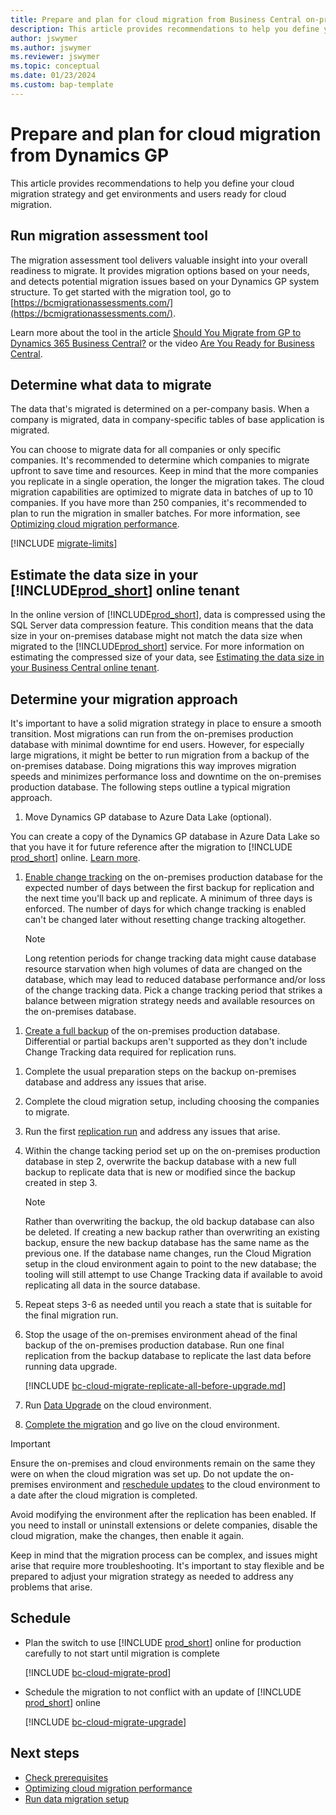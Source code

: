 ```yaml
---
title: Prepare and plan for cloud migration from Business Central on-premises
description: This article provides recommendations to help you define your cloud migration strategy and get environments and users ready for cloud migration.
author: jswymer
ms.author: jswymer
ms.reviewer: jswymer
ms.topic: conceptual
ms.date: 01/23/2024
ms.custom: bap-template 
---
```

# Prepare and plan for cloud migration from Dynamics GP

This article provides recommendations to help you define your cloud migration strategy and get environments and users ready for cloud migration.

## Run migration assessment tool

The migration assessment tool delivers valuable insight into your overall readiness to migrate. It provides migration options based on your needs, and detects potential migration issues based on your Dynamics GP system structure. To get started with the migration tool, go to [https://bcmigrationassessments.com/](https://bcmigrationassessments.com/).

Learn more about the tool in the article [Should You Migrate from GP to Dynamics 365 Business Central?](https://www.enavate.com/gp-to-dynamics-365-business-central-migration-assessment) or the video [Are You Ready for Business Central](https://www.youtube.com/watch?v=r2gNgQrCgoo&list=PLcakwueIHoT9yVFOV6_BXMVeodPq3lt3o&index=15).

## Determine what data to migrate

The data that's migrated is determined on a per-company basis. When a company is migrated, data in company-specific tables of base application is migrated. 

You can choose to migrate data for all companies or only specific companies. It's recommended to determine which companies to migrate upfront to save time and resources. Keep in mind that the more companies you replicate in a single operation, the longer the migration takes. The cloud migration capabilities are optimized to migrate data in batches of up to 10 companies. If you have more than 250 companies, it's recommended to plan to run the migration in smaller batches. For more information, see [Optimizing cloud migration performance](migration-optimize-replication.md#reduce-the-number-of-companies-migrated).

[!INCLUDE [migrate-limits](../developer/includes/migrate-limits.md)]

## Estimate the data size in your [!INCLUDE[prod_short](../includes/prod_short.md)] online tenant

In the online version of [!INCLUDE[prod_short](../developer/includes/prod_short.md)], data is compressed using the SQL Server data compression feature. This condition means that the data size in your on-premises database might not match the data size when migrated to the [!INCLUDE[prod_short](../developer/includes/prod_short.md)] service. For more information on estimating the compressed size of your data, see [Estimating the data size in your Business Central online tenant](./cloud-migration-estimate-compressed-data-size.md).

## Determine your migration approach

It's important to have a solid migration strategy in place to ensure a smooth transition. Most migrations can run from the on-premises production database with minimal downtime for end users. However, for especially large migrations, it might be better to run migration from a backup of the on-premises database<!--deployed as Azure SQL Database-->. Doing migrations this way improves migration speeds and minimizes performance loss and downtime on the on-premises production database. The following steps outline a typical migration approach.

1. Move Dynamics GP database to Azure Data Lake (optional).

  You can create a copy of the Dynamics GP database in Azure Data Lake so that you have it for future reference after the migration to [!INCLUDE [prod_short](../developer/includes/prod_short.md)] online. [Learn more](cloud-migration-azure-data-lake-gp.md).
1. [Enable change tracking](/sql/relational-databases/track-changes/enable-and-disable-change-tracking-sql-server) on the on-premises production database for the expected number of days between the first backup for replication and the next time you'll back up and replicate. A minimum of three days is enforced. The number of days for which change tracking is enabled can't be changed later without resetting change tracking altogether.

   > [!NOTE]
   > Long retention periods for change tracking data might cause database resource starvation when high volumes of data are changed on the database, which may lead to reduced database performance and/or loss of the change tracking data. Pick a change tracking period that strikes a balance between migration strategy needs and available resources on the on-premises database.
<!--
   > - Don't enable change tracking if you'll be running data upgrade on-premises, because it won't work.-->

1. [Create a full backup](/sql/relational-databases/backup-restore/create-a-full-database-backup-sql-server) of the on-premises production database. Differential or partial backups aren't supported as they don't include Change Tracking data required for replication runs.
<!--1. Optionally, deploy the backup database to an Azure SQL Database for improved performance. See [Optimizing Cloud Migration Performance](migration-optimize-replication.md).-->
1. Complete the usual preparation steps on the backup on-premises database and address any issues that arise.
1. Complete the cloud migration setup, including choosing the companies to migrate.
1. Run the first [replication run](migrate-data-replication-run.md) and address any issues that arise.
1. Within the change tacking period set up on the on-premises production database in step 2, overwrite the backup database with a new full backup to replicate data that is new or modified since the backup created in step 3.
   > [!NOTE]
   > Rather than overwriting the backup, the old backup database can also be deleted. If creating a new backup rather than overwriting an existing backup, ensure the new backup database has the same name as the previous one. If the database name changes, run the Cloud Migration setup in the cloud environment again to point to the new database; the tooling will still attempt to use Change Tracking data if available to avoid replicating all data in the source database.
1. Repeat steps 3-6 as needed until you reach a state that is suitable for the final migration run.
1. Stop the usage of the on-premises environment ahead of the final backup of the on-premises production database. Run one final replication from the backup database to replicate the last data before running data upgrade.

   [!INCLUDE [bc-cloud-migrate-replicate-all-before-upgrade.md](../includes/bc-cloud-migrate-replicate-all-before-upgrade.md)]
1. Run [Data Upgrade](migration-data-upgrade.md) on the cloud environment.

1. [Complete the migration](migration-finish.md) and go live on the cloud environment.

> [!IMPORTANT]
> Ensure the on-premises and cloud environments remain on the same <!--Business Central version--> they were on when the cloud migration was set up. Do not update the on-premises environment and [reschedule updates](update-rollout-timeline.md#schedule-updates) to the cloud environment to a date after the cloud migration is completed.
>
> Avoid modifying the environment after the replication has been enabled. If you need to install or uninstall extensions or delete companies, disable the cloud migration, make the changes, then enable it again.

Keep in mind that the migration process can be complex, and issues might arise that require more troubleshooting. It's important to stay flexible and be prepared to adjust your migration strategy as needed to address any problems that arise.

## Schedule

- Plan the switch to use [!INCLUDE [prod_short](../includes/prod_short.md)] online for production carefully to not start until migration is complete  

  [!INCLUDE [bc-cloud-migrate-prod](../includes/bc-cloud-migrate-prod.md)]  

- Schedule the migration to not conflict with an update of [!INCLUDE [prod_short](../includes/prod_short.md)] online

  [!INCLUDE [bc-cloud-migrate-upgrade](../includes/bc-cloud-migrate-upgrade.md)]

## Next steps

- [Check prerequisites](cloud-migration-prerequisites.md)  
- [Optimizing cloud migration performance](migration-optimize-replication.md)  
- [Run data migration setup](migration-setup.md)

